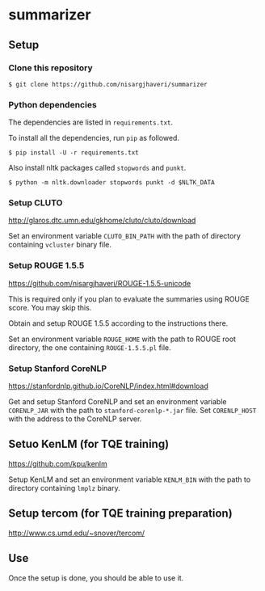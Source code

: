 # summarizer

## Setup

### Clone this repository
```
$ git clone https://github.com/nisargjhaveri/summarizer
```

### Python dependencies
The dependencies are listed in `requirements.txt`.

To install all the dependencies, run `pip` as followed.
```
$ pip install -U -r requirements.txt
```

Also install nltk packages called `stopwords` and `punkt`.
```
$ python -m nltk.downloader stopwords punkt -d $NLTK_DATA
```

### Setup CLUTO
http://glaros.dtc.umn.edu/gkhome/cluto/cluto/download

Set an environment variable `CLUTO_BIN_PATH` with the path of directory containing `vcluster` binary file.

### Setup ROUGE 1.5.5
https://github.com/nisargjhaveri/ROUGE-1.5.5-unicode

This is required only if you plan to evaluate the summaries using ROUGE score. You may skip this.

Obtain and setup ROUGE 1.5.5 according to the instructions there.

Set an environment variable `ROUGE_HOME` with the path to ROUGE root directory, the one containing `ROUGE-1.5.5.pl` file.

### Setup Stanford CoreNLP
https://stanfordnlp.github.io/CoreNLP/index.html#download

Get and setup Stanford CoreNLP and set an environment variable `CORENLP_JAR` with the path to `stanford-corenlp-*.jar` file.
Set `CORENLP_HOST` with the address to the CoreNLP server.

## Setuo KenLM (for TQE training)
https://github.com/kpu/kenlm

Setup KenLM and set an environment variable `KENLM_BIN` with the path to directory containing `lmplz` binary.

## Setup tercom (for TQE training preparation)
http://www.cs.umd.edu/~snover/tercom/


## Use
Once the setup is done, you should be able to use it.
